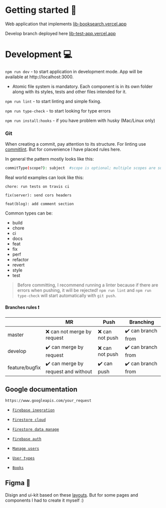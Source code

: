 #  Getting started :wave:
Web application that implements [lib-booksearch.vercel.app](https://lib-booksearch.vercel.app/)

Develop branch deployed here [lib-test-app.vercel.app](https://lib-test-app.vercel.app/)
# Development :computer:
`npm run dev` - to start application in development mode. App will be available at http://localhost:3000. 
- Atomic file system is mandatory. Each component is in its own folder along with its styles, tests and other files intended for it.

`npm run lint` - to start linting and simple fixing.

`npm run type-check` - to start looking for type errors
 
`npm run install:hooks` - if you have problem with husky (Mac/Linux only)

###  Git
When creating a commit, pay attention to its structure. For linting use [commitlint](https://github.com/conventional-changelog/commitlint). But for convenience I have placed rules here.

In general the pattern mostly looks like this:
```sh
commitType(scope?): subject  #scope is optional; multiple scopes are supported (current delimiter options: "/", "\" and ",")
```

Real world examples can look like this:

```
chore: run tests on travis ci
```

```
fix(server): send cors headers
```

```
feat(blog): add comment section
```
Common types can be:
- build
- chore
- ci
- docs
- feat
- fix
- perf
- refactor
- revert
- style
- test

> Before committing, I recommend running a linter because if there are errors when pushing, it will be rejected! `npm run lint` and `npm run type-check` will start automatically with `git push`.

####  Branches rules :heavy_exclamation_mark:

|                | MR           | Push       | Branching|
|----------------|--------------------|--------------|---------|
|master 				 |:x: can not merge by request|:x: can not push           | :heavy_check_mark: can branch from|
|develop         |:heavy_check_mark:	can merge by request   |:x: can not push         | :heavy_check_mark: can branch from|
|feature/bugfix  | :heavy_check_mark: can merge by request and without| :heavy_check_mark: can push | :heavy_check_mark: can branch from|

##  Google documentation

```
https://www.googleapis.com/your_request
```
 - [`Firebase inegration`](https://firebase.google.com/docs/web/setup#add-sdk-and-initialize)

 - [`Firestore cloud`](https://firebase.google.com/docs/firestore/query-data/get-data?hl=en&authuser=2)

 - [`Firestore data manage`](https://firebase.google.com/docs/firestore/manage-data/structure-data)

 - [`Firebase auth`](https://firebase.google.com/docs/auth/web/firebaseui)

 - [`Manage users`](https://firebase.google.com/docs/auth/web/manage-users)

 - [`User types`](https://firebase.google.com/docs/reference/js/auth.user)

 - [`Books`](https://developers.google.com/books/docs/v1/getting_started)

##  Figma :art:

Disign and ui-kit based on these [layouts](https://www.figma.com/file/3KUeji625hyCsGa52g8MIB/Cosssy-%5BFurniture-store%5D-(Community)?type=design&node-id=451-965). But for some pages and components I had to create it myself :)



